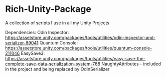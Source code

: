 # Rich-Unity-Package
 A collection of scripts I use in all my Unity Projects

Dependencies: 
Odin Inspector: https://assetstore.unity.com/packages/tools/utilities/odin-inspector-and-serializer-89041
Quantum Console: https://assetstore.unity.com/packages/tools/utilities/quantum-console-211046
EasySave3: https://assetstore.unity.com/packages/tools/utilities/easy-save-the-complete-save-data-serialization-system-768
NaughtyAttributes - included in the project and being replaced by OdinSerializer
